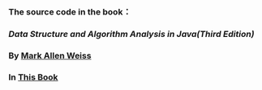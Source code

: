 ### The source code in the book：
### *Data Structure and Algorithm Analysis in Java(Third Edition)*
### By [Mark Allen Weiss](http://users.cis.fiu.edu/~weiss/)
### In [This Book](https://www.pearson.com/us/higher-education/program/Weiss-Data-Structures-and-Algorithm-Analysis-in-Java-3rd-Edition/PGM324443.html?tab=order)
